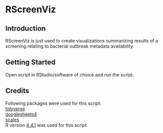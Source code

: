 # RScreenViz

## Introduction
RScreenViz is just used to create visualizations summarizing results of a screening relating to bacterial outbreak metadata availability.

## Getting Started
Open script in RStudio/software of choice and run the script.

## Credits
Following packages were used for this script:  
[tidyverse](https://github.com/tidyverse)  
[googlesheets4](https://github.com/tidyverse/googlesheets4)  
[scales](https://github.com/r-lib/scales)  
R version [4.4.1](https://cran.r-project.org/bin/windows/base/old/4.4.1/) was used for this script.
